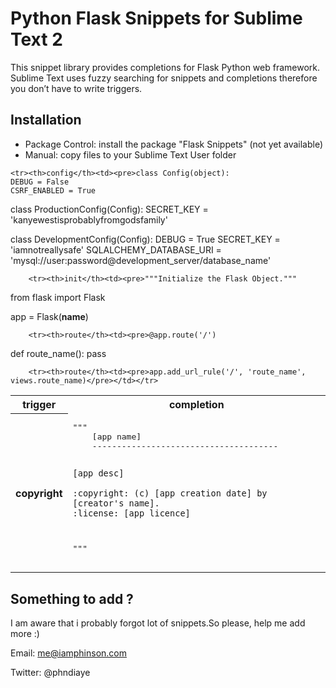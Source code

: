 # Python Flask Snippets for Sublime Text 2

This snippet library provides completions for Flask Python web framework.
Sublime Text uses fuzzy searching for snippets and completions therefore you don’t have to write triggers.

## Installation

- Package Control: install the package "Flask Snippets" (not yet available)
- Manual: copy files to your Sublime Text User folder



<table>
	<tr><th>trigger</th><th>completion</th></tr>
	<tr><th>copyright</th><td><pre>"""
    [app name]
    --------------------------------------

    [app desc]

    :copyright: (c) [app creation date] by [creator's name].
    :license: [app licence]
"""</pre></td></tr>

	<tr><th>config</th><td><pre>class Config(object):
    DEBUG = False
    CSRF_ENABLED = True


class ProductionConfig(Config):
    SECRET_KEY = 'kanyewestisprobablyfromgodsfamily'


class DevelopmentConfig(Config):
    DEBUG = True
    SECRET_KEY = 'iamnotreallysafe'
    SQLALCHEMY_DATABASE_URI = 'mysql://user:password@development_server/database_name'</pre></td></tr>	

    	<tr><th>init</th><td><pre>"""Initialize the Flask Object."""

from flask import Flask

app = Flask(__name__)</pre></td></tr>	

    	<tr><th>route</th><td><pre>@app.route('/')
def route_name():
    pass</pre></td></tr>	

    	<tr><th>route</th><td><pre>app.add_url_rule('/', 'route_name', views.route_name)</pre></td></tr>	
	
</table>

## Something to add ?
I am aware that i probably forgot lot of snippets.So please, help me add more :) 

Email: me@iamphinson.com

Twitter: @phndiaye
